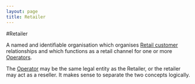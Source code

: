 ```yaml
---
layout: page
title: Retailer
---
```


#Retailer

A named and identifiable organisation which organises [Retail customer](retail-customer) relationships and which functions as a retail channel for one or more [Operators](operator).

The [Operator](operator) may be the same legal entity as the Retailer, or the retailer may act as a reseller. It makes sense to separate the two concepts logically.
